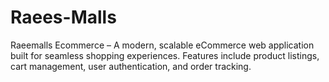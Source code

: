 # Raees-Malls
Raeemalls Ecommerce – A modern, scalable eCommerce web application built for seamless shopping experiences. Features include product listings, cart management, user authentication, and order tracking.
